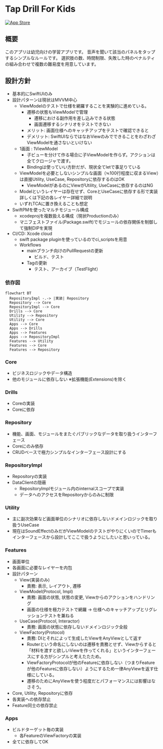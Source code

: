 # Tap Drill For Kids
[![App Store](https://img.shields.io/itunes/v/6446287306.svg?color=green&label=Download%20on%20the%20App%20Store&logo=apple&logoColor=white)](https://apps.apple.com/us/app/tap-drill-for-kids/id6446287306)

## 概要
このアプリは幼児向けの学習アプリです。
音声を聞いて該当のパネルをタップするシンプルなルールです。
選択肢の数、時間制限、失敗した時のペナルティの組み合わせで複数の難易度を用意しています。

## 設計方針
- 基本的にSwiftUIのみ
- 設計パターンは現状はMVVM中心
  - ViewModelのテストで仕様を網羅することを実験的に進めている。
    - 遷移の状態もViewModelで管理
      - 遷移における副作用を差し込みできる状態
      - 画面遷移するシナリオをテストできない
    - メリット: 画面仕様へのキャッチアップをテストで確認できると
    - デメリット: SwiftUIならではなおViewのみでできることをわざわざViewModelを通さないといけない
  - 1画面 : 1ViewModel
    - 子ビューを分けて作る場合に子ViewModelを作らず。アクションは全てクロージャで渡す。
    - Bindingは使っていい方針だが、現状全てletで事足りている
  - ViewModelを必要としないシンプルな画面（≒100行程度に収まるView）は直接Utility, UseCase, Repositoryに依存するのはOK
    - ViewModelがあるのにViewがUtility, UseCaseに依存するのはNG
  - Modelというレイヤーは存在せず、CoreとUseCaseに依存する形で実装
    詳しくは下記の各レイヤー詳細で説明
  - いずれTCAに置き換えることも想定
- SwiftPMを使ったマルチモジュール構成
  - xcodeprojを複数扱える構成（現状Productionのみ）
  - マニフェストファイル(Package.swift)でモジュールの依存関係を制御して強制DIPを実現
- CI/CD: Xcode cloud
  - swift package pluginを使っているのでci_scriptsを用意
  - Workflows
    - mainブランチ向けのPullRequestの更新
      - ビルド、テスト
    - Tagの更新
      - テスト、アーカイブ（TestFlight）

### 依存図

```mermaid
flowchart BT
  RepositoryImpl -.-> |実装| Repository
  Repository --> Core
  RepositoryImpl --> Core
  Drills --> Core
  Utility --> Repository
  Utility --> Core
  Apps --> Core
  Apps --> Drills
  Apps --> Features
  Apps --> RepositoryImpl
  Features --> Utility
  Features --> Core
  Features --> Repository
```

### Core
- ビジネスロジックやデータ構造
- 他のモジュールに依存しない ※拡張機能(Extensions)を除く

### Drills
- Coreの実装
- Coreに依存

### Repository
- 機能、画面、モジュールをまたぐパブリックなデータを取り扱うインターフェース
- Coreにのみ依存
- CRUDベースで極力シンプルなインターフェース設計にする

### RepositoryImpl
- Repositoryの実装
- DataClientの隠蔽
  - RepositoryImplモジュール内のinternalスコープで実装
  - データへのアクセスをRepositoryからのみに制限

### Utility
- 主に副次効果など画面単位のシナリオに依存しないドメインロジックを取り扱うUseCase
- 現在はSoundEffectのみだがViewModelのテストがやりにくいのでTimerもインターフェースから設計してここで扱うようにしたいと思いっている。

### Features
- 画面単位
- 各画面に必要なレイヤーを内包
- 設計パターン
  - View(実装のみ)
    - 責務: 表示, レイアウト, 遷移
  - ViewModel(Protocol, Impl)
    - 責務: 画面の状態, 状態の変更, Viewからのアクションをハンドリング 
    - 画面の仕様を極力テストで網羅
      → 仕様へのキャッチアップとリグレッションテストを兼ねる
  - UseCase(Protocol, Interactor)
    - 責務: 画面の状態に依存しないドメインロジック全般
  - ViewFactory(Protocol)
    - 責務: DIとそれによって生成したViewをAnyViewとして返す
    - Routerという命名にしないのは遷移を責務とせず、Viewからすると「材料を渡すと欲しいViewを作ってくれる」というインターフェースにする方がシンプルと考えたたため。
    - ViewFactoryProtocolが他のFeatureに依存しない（つまりFeatureが他のFeatureに依存しない）ようにするため一律AnyViewを返す仕様にしている。
    - 遷移のためにAnyViewを使う程度だとパフォーマンスには影響はなさそう。
- Core, Utility, Repositoryに依存
- 各実装への依存禁止
- Feature同士の依存禁止

### Apps
- ビルドターゲット毎の実装
  - 各FeatureのViewFactoryの実装
- 全てに依存してOK
